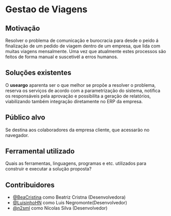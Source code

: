 # Gestao de Viagens

## Motivação
Resolver o problema de comunicação e burocracia para desde o peido á finalização de um pedido de viagem dentro de um empresa, que lida com muitas viagens mensalmente. Uma vez que atualmente estes processos são feitos de forma manual e suscetivél a erros humanos.

## Soluções existentes
O **useargo** aparenta ser o que melhor se propõe a resolver o problema, reserva os serviços de acordo com a parametrização do sistema, notifica os responsáveis pela aprovação e possibilita a geração de relatórios, viabilizando também integração diretamente no ERP da empresa.

## Público alvo
Se destina aos colaboradores da empresa cliente, que acessarão no navegador.

## Ferramental utilizado
Quais as ferramentas, linguagens, programas e etc. utilizados para construir e
executar a solução proposta?

## Contribuidores
- [@BeaCristina](https://github.com/BeaCristina) como Beatriz Cristna (Desenvolvedora)
- [@LuisinhoHN](https://github.com/LuisinhoHN) como Luis Negromonte(Desenvolvedor)
- [@n2sml](https://github.com/n2sml) como Nícolas Silva (Desenvolvedor)
